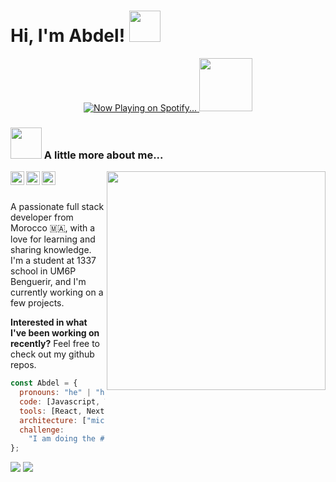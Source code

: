 <p align="center">
	<h1> Hi, I'm Abdel! <img src="https://media.giphy.com/media/mGcNjsfWAjY5AEZNw6/giphy.gif" width="50" /></h1>
</p>

<p align="center">
  <a href="https://abdeljalil-salhi.vercel.app/now-playing?open">
    <img src="https://abdeljalil-salhi.vercel.app/now-playing" alt="Now Playing on Spotify..." />
  </a>
  <img src="https://github.com/abdeljalil-salhi/abdeljalil-salhi/assets/65598953/3ee220c7-f96b-41e9-ba5e-d018d8afb3d2" height="85" />
</p>

<!-- <img width="100%" src="https://media.giphy.com/media/v1.Y2lkPTc5MGI3NjExYTQzMjBmODBmZTI1NmRhZDIxMGQ0MTgyOTY2MWY4NWNjZDBjMzk0YSZlcD12MV9pbnRlcm5hbF9naWZzX2dpZklkJmN0PWc/13HgwGsXF0aiGY/giphy.gif"> -->

<!-- <div align="center">

[![absalhi's 42 stats](https://badge42.vercel.app/api/v2/cl9iseqxd00640gl9mg4g0mxp/stats?cursusId=21&coalitionId=78)](https://github.com/JaeSeoKim/badge42)

</div> -->

### <img src="https://media.giphy.com/media/VgCDAzcKvsR6OM0uWg/giphy.gif" width="50"> A little more about me...

<img
	align="right"
	width="350"
	src="https://github-readme-stats.vercel.app/api?username=abdeljalil-salhi&show_icons=true&include_all_commits=true&count_private=true&theme=tokyonight"
/>

<a href="https://twitter.com/itsabdeeels">
  <img align="left" alt="Abdel's Twitter" width="22px" src="https://cdn.jsdelivr.net/npm/simple-icons@v3/icons/twitter.svg" />
</a>
<a href="https://www.linkedin.com/in/abdeljalil-salhi/">
  <img align="left" alt="Abdel's LinkedIn" width="22px" src="https://cdn.jsdelivr.net/npm/simple-icons@v3/icons/linkedin.svg" />
</a>
<a href="https://github.com/abdeljalil-salhi">
  <img align="left" alt="Abdel's Github" width="22px" src="https://cdn.jsdelivr.net/npm/simple-icons@v3/icons/github.svg" />
</a>
<br />
<br />

<p align="left">
A passionate full stack developer from Morocco 🇲🇦, with a love for learning and sharing knowledge. I'm a student at 1337 school in UM6P Benguerir, and I'm currently working on a few projects.
</p>
<p align="left">
<b>Interested in what I've been working on recently?</b> Feel free to check out my github repos.
</p>

```javascript
const Abdel = {
  pronouns: "he" | "him",
  code: [Javascript, Typescript, HTML, SCSS, PHP, SQL, Python, C, Swift, C++],
  tools: [React, Next, Redux, Redis, Node, Socketio, Docker, Tkinter],
  architecture: ["microservices", "event-driven", "design system pattern"],
  challenge:
    "I am doing the #100DaysOfCode challenge focused on C and learning new concepts",
};
```

![](https://komarev.com/ghpvc/?username=abdeljalil-salhi&style=for-the-badge)
![](https://hit.yhype.me/github/profile?user_id=65598953)
